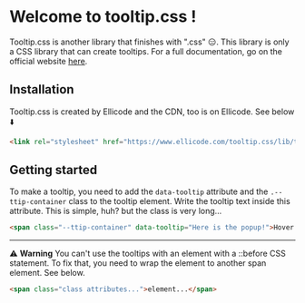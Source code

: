 # Welcome to tooltip.css !
Tooltip.css is another library that finishes with ".css" 😑. This library is only a CSS library that can create tooltips. For a full documentation, go on the official website [here](https://www.ellicode.com/tooltip.css/).
## Installation
Tooltip.css is created by Ellicode and the CDN, too is on Ellicode. See below :arrow_down:
```html
<link rel="stylesheet" href="https://www.ellicode.com/tooltip.css/lib/tooltip.min.css">
```
## Getting started
To make a tooltip, you need to add the ```data-tooltip``` attribute and the ```.--ttip-container``` class to the tooltip element. Write the tooltip text inside this attribute. This is simple, huh? but the class is very long...
```html
<span class="--ttip-container" data-tooltip="Here is the popup!">Hover me to show the popup!</span>
```
***
⚠️ **Warning** You can't use the tooltips with an element with a ::before CSS statement. To fix that, you need to wrap the element to another span element. See below.
```html
<span class="class attributes...">element...</span>
```
